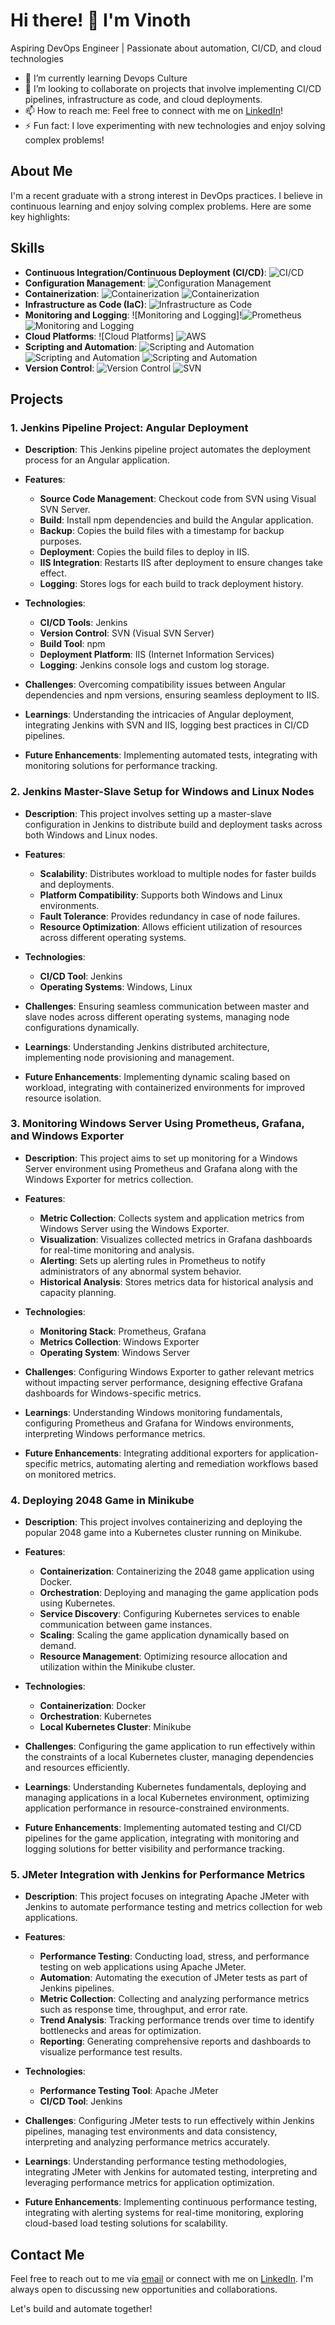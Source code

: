 # Hi there! 👋 I'm Vinoth

Aspiring DevOps Engineer | Passionate about automation, CI/CD, and cloud technologies

- 🌱 I’m currently learning Devops Culture
- 💞️ I’m looking to collaborate on projects that involve implementing CI/CD pipelines, infrastructure as code, and cloud deployments.
- 📫 How to reach me: Feel free to connect with me on [LinkedIn](YourLinkedInProfileURL)!
- ⚡ Fun fact: I love experimenting with new technologies and enjoy solving complex problems!
  
## About Me
I'm a recent graduate with a strong interest in DevOps practices. I believe in continuous learning and enjoy solving complex problems. Here are some key highlights:

## Skills
- **Continuous Integration/Continuous Deployment (CI/CD)**: 
  ![CI/CD](https://img.icons8.com/color/48/000000/jenkins.png) 
- **Configuration Management**: 
  ![Configuration Management](https://img.icons8.com/color/48/000000/ansible.png) 
- **Containerization**: 
  ![Containerization](https://img.icons8.com/color/48/000000/docker.png) ![Containerization](https://img.icons8.com/color/48/000000/kubernetes.png)
- **Infrastructure as Code (IaC)**: 
  ![Infrastructure as Code](https://img.icons8.com/color/48/000000/terraform.png) 
- **Monitoring and Logging**: 
  ![Monitoring and Logging]!![Prometheus](https://img.icons8.com/ios-filled/50/000000/prometheus.png) ![Monitoring and Logging](https://img.icons8.com/color/48/000000/grafana.png) 
- **Cloud Platforms**: 
  ![Cloud Platforms] ![AWS](https://img.icons8.com/color/48/000000/amazon-web-services.png)
- **Scripting and Automation**: 
  ![Scripting and Automation](https://img.icons8.com/color/48/000000/bash.png) ![Scripting and Automation](https://img.icons8.com/color/48/000000/python.png) ![Scripting and Automation](https://img.icons8.com/color/48/000000/powershell.png)
- **Version Control**: 
  ![Version Control](https://img.icons8.com/color/48/000000/git.png) ![SVN](https://img.icons8.com/color/48/000000/svn.png)


## Projects

### 1. Jenkins Pipeline Project: Angular Deployment

- **Description**: This Jenkins pipeline project automates the deployment process for an Angular application.
  
- **Features**:
  - **Source Code Management**: Checkout code from SVN using Visual SVN Server.
  - **Build**: Install npm dependencies and build the Angular application.
  - **Backup**: Copies the build files with a timestamp for backup purposes.
  - **Deployment**: Copies the build files to deploy in IIS.
  - **IIS Integration**: Restarts IIS after deployment to ensure changes take effect.
  - **Logging**: Stores logs for each build to track deployment history.

- **Technologies**:
  - **CI/CD Tools**: Jenkins
  - **Version Control**: SVN (Visual SVN Server)
  - **Build Tool**: npm
  - **Deployment Platform**: IIS (Internet Information Services)
  - **Logging**: Jenkins console logs and custom log storage.

- **Challenges**: Overcoming compatibility issues between Angular dependencies and npm versions, ensuring seamless deployment to IIS.

- **Learnings**: Understanding the intricacies of Angular deployment, integrating Jenkins with SVN and IIS, logging best practices in CI/CD pipelines.

- **Future Enhancements**: Implementing automated tests, integrating with monitoring solutions for performance tracking.

### 2. Jenkins Master-Slave Setup for Windows and Linux Nodes

- **Description**: This project involves setting up a master-slave configuration in Jenkins to distribute build and deployment tasks across both Windows and Linux nodes.

- **Features**:
  - **Scalability**: Distributes workload to multiple nodes for faster builds and deployments.
  - **Platform Compatibility**: Supports both Windows and Linux environments.
  - **Fault Tolerance**: Provides redundancy in case of node failures.
  - **Resource Optimization**: Allows efficient utilization of resources across different operating systems.

- **Technologies**:
  - **CI/CD Tool**: Jenkins
  - **Operating Systems**: Windows, Linux

- **Challenges**: Ensuring seamless communication between master and slave nodes across different operating systems, managing node configurations dynamically.

- **Learnings**: Understanding Jenkins distributed architecture, implementing node provisioning and management.

- **Future Enhancements**: Implementing dynamic scaling based on workload, integrating with containerized environments for improved resource isolation.

### 3. Monitoring Windows Server Using Prometheus, Grafana, and Windows Exporter

- **Description**: This project aims to set up monitoring for a Windows Server environment using Prometheus and Grafana along with the Windows Exporter for metrics collection.

- **Features**:
  - **Metric Collection**: Collects system and application metrics from Windows Server using the Windows Exporter.
  - **Visualization**: Visualizes collected metrics in Grafana dashboards for real-time monitoring and analysis.
  - **Alerting**: Sets up alerting rules in Prometheus to notify administrators of any abnormal system behavior.
  - **Historical Analysis**: Stores metrics data for historical analysis and capacity planning.

- **Technologies**:
  - **Monitoring Stack**: Prometheus, Grafana
  - **Metrics Collection**: Windows Exporter
  - **Operating System**: Windows Server

- **Challenges**: Configuring Windows Exporter to gather relevant metrics without impacting server performance, designing effective Grafana dashboards for Windows-specific metrics.

- **Learnings**: Understanding Windows monitoring fundamentals, configuring Prometheus and Grafana for Windows environments, interpreting Windows performance metrics.

- **Future Enhancements**: Integrating additional exporters for application-specific metrics, automating alerting and remediation workflows based on monitored metrics.

### 4. Deploying 2048 Game in Minikube

- **Description**: This project involves containerizing and deploying the popular 2048 game into a Kubernetes cluster running on Minikube.

- **Features**:
  - **Containerization**: Containerizing the 2048 game application using Docker.
  - **Orchestration**: Deploying and managing the game application pods using Kubernetes.
  - **Service Discovery**: Configuring Kubernetes services to enable communication between game instances.
  - **Scaling**: Scaling the game application dynamically based on demand.
  - **Resource Management**: Optimizing resource allocation and utilization within the Minikube cluster.

- **Technologies**:
  - **Containerization**: Docker
  - **Orchestration**: Kubernetes
  - **Local Kubernetes Cluster**: Minikube

- **Challenges**: Configuring the game application to run effectively within the constraints of a local Kubernetes cluster, managing dependencies and resources efficiently.

- **Learnings**: Understanding Kubernetes fundamentals, deploying and managing applications in a local Kubernetes environment, optimizing application performance in resource-constrained environments.

- **Future Enhancements**: Implementing automated testing and CI/CD pipelines for the game application, integrating with monitoring and logging solutions for better visibility and performance tracking.

### 5. JMeter Integration with Jenkins for Performance Metrics

- **Description**: This project focuses on integrating Apache JMeter with Jenkins to automate performance testing and metrics collection for web applications.

- **Features**:
  - **Performance Testing**: Conducting load, stress, and performance testing on web applications using Apache JMeter.
  - **Automation**: Automating the execution of JMeter tests as part of Jenkins pipelines.
  - **Metric Collection**: Collecting and analyzing performance metrics such as response time, throughput, and error rate.
  - **Trend Analysis**: Tracking performance trends over time to identify bottlenecks and areas for optimization.
  - **Reporting**: Generating comprehensive reports and dashboards to visualize performance test results.

- **Technologies**:
  - **Performance Testing Tool**: Apache JMeter
  - **CI/CD Tool**: Jenkins

- **Challenges**: Configuring JMeter tests to run effectively within Jenkins pipelines, managing test environments and data consistency, interpreting and analyzing performance metrics accurately.

- **Learnings**: Understanding performance testing methodologies, integrating JMeter with Jenkins for automated testing, interpreting and leveraging performance metrics for application optimization.

- **Future Enhancements**: Implementing continuous performance testing, integrating with alerting systems for real-time monitoring, exploring cloud-based load testing solutions for scalability.

## Contact Me
Feel free to reach out to me via [email](mailto:vinoth89398@gmail.com) or connect with me on [LinkedIn](https://www.linkedin.com/in/vinothdevops/). I'm always open to discussing new opportunities and collaborations.

Let's build and automate together!

